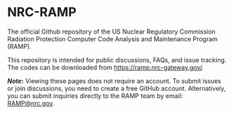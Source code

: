 # NRC-RAMP
The official Github repository of the US Nuclear Regulatory Commission Radiation Protection Computer Code Analysis and Maintenance Program (RAMP).  

This repository is intended for public discussions, FAQs, and issue tracking.  The codes can be downloaded from https://ramp.nrc-gateway.gov/.

**_Note_:** Viewing these pages does not require an account. To submit issues or join discussions, you need to create a free GitHub account. Alternatively, you can submit inquiries directly to the RAMP team by email: RAMP@nrc.gov.

